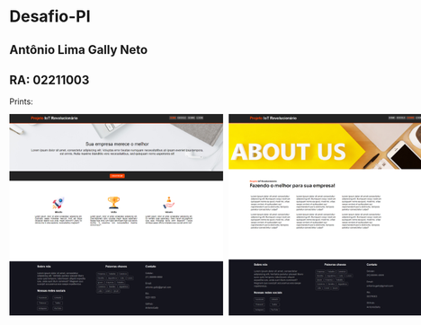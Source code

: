 # Desafio-PI

## Antônio Lima Gally Neto

## RA: 02211003

Prints:

<p style="text-align:center; display:flex"> 
    <img src="./src/FirstPage/img/print1.png" style="width:380px"/>
    <img src="./src/SecondPage/img/print1.png" style="width:380px;margin-left:10px"/>
</p>
